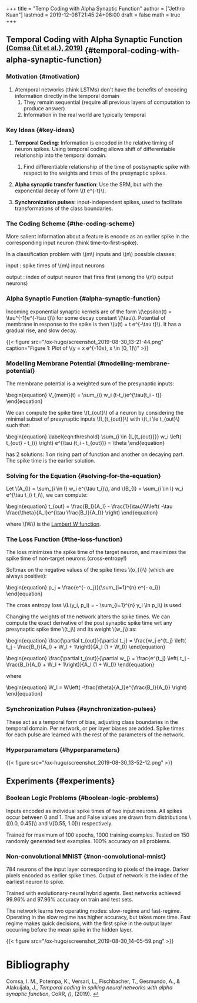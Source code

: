 +++
title = "Temp Coding with Alpha Synaptic Function"
author = ["Jethro Kuan"]
lastmod = 2019-12-08T21:45:24+08:00
draft = false
math = true
+++

## Temporal Coding with Alpha Synaptic Function <sup id="caaddec51f6948e5fea79b6d41c79676"><a href="#comsa19_tempor_codin_spikin_neural_networ" title="Comsa, Potempa, Versari, Luca, Fischbacher, Gesmundo, \&amp; Alakuijala, Temporal Coding in Spiking Neural Networks With  Alpha Synaptic Function, {CoRR}, v(), (2019).">(Comsa {\it et al.}, 2019)</a></sup> {#temporal-coding-with-alpha-synaptic-function}


### Motivation {#motivation}

1.  Atemporal networks (think LSTMs) don't have the benefits of
    encoding information directly in the temporal domain
    1.  They remain sequential (require all previous layers of
        computation to produce answer)
    2.  Information in the real world are typically temporal


### Key Ideas {#key-ideas}

1.  **Temporal Coding**: Information is encoded in the relative timing of
    neuron spikes. Using temporal coding allows shift of differentiable
    relationship into the temporal domain.
    1.  Find differentiable relationship of the time of postsynaptic
        spike with respect to the weights and times of the presynaptic
        spikes.

2.  **Alpha synaptic transfer function**: Use the SRM, but with the
    exponential decay of form \\(t e^{-t}\\).

3.  **Synchronization pulses:** input-independent spikes, used to
    facilitate transformations of the class boundaries.


### The Coding Scheme {#the-coding-scheme}

More salient information about a feature is encode as an earlier
spike in the corresponding input neuron (think time-to-first-spike).

In a classification problem with \\(m\\) inputs and \\(n\\) possible classes:

input
: spike times of \\(m\\) input neurons

output
: index of output neuron that fires first (among the \\(n\\)
    output neurons)


### Alpha Synaptic Function {#alpha-synaptic-function}

Incoming exponential synaptic kernels are of the form \\(\epsilon(t) =
\tau^{-1}e^{-\tau t}\\) for some decay constant \\(\tau\\). Potential of
membrane in response to the spike is then \\(u(t) = t e^{-\tau t}\\). It
has a gradual rise, and slow decay.

{{< figure src="/ox-hugo/screenshot_2019-08-30_13-21-44.png" caption="Figure 1: Plot of \\(y = x e^{-10x}, x \in [0, 1]\\)" >}}


### Modelling Membrane Potential {#modelling-membrane-potential}

The membrane potential is a weighted sum of the presynaptic inputs:

\begin{equation}
  V\_{mem}(t) = \sum\_{i} w\_i (t-t\_i)e^{\tau(t\_i - t)}
\end{equation}

We can compute the spike time \\(t\_{out}\\) of a neuron by considering the
minimal subset of presynaptic inputs \\(I\_{t\_{out}}\\) with \\(t\_i \le
t\_{out}\\) such that:

\begin{equation} \label{eqn:threshold}
  \sum\_{i \in {I\_{t\_{out}}}} w\_i \left( t\_{out} - t\_{i} \right)
  e^{\tau (t\_i - t\_{out})} = \theta
\end{equation}

<a name="eqn:threshold"></a> has 2 solutions: 1 on rising part of function and
another on decaying part. The spike time is the earlier solution.


### Solving for the Equation <a name="eqn:threshold"></a> {#solving-for-the-equation}

Let \\(A\_{I} = \sum\_{i \in I} w\_i e^{\tau t\_i}\\), and \\(B\_{I} = \sum\_{i
\in I} w\_i e^{\tau t\_i} t\_i\\), we can compute:

\begin{equation}
  t\_{out} = \frac{B\_I}{A\_I} - \frac{1}{\tau}W\left( -\tau
  \frac{\theta}{A\_I}e^{\tau \frac{B\_I}{A\_I}} \right)
\end{equation}

where \\(W\\) is the [Lambert W function](https://en.wikipedia.org/wiki/Lambert%5FW%5Ffunction).


### The Loss Function {#the-loss-function}

The loss minimizes the spike time of the target neuron, and maximizes
the spike time of non-target neurons (cross-entropy!)

Softmax on the negative values of the spike times \\(o\_{i}\\) (which
are always positive):

\begin{equation}
  p\_j = \frac{e^{- o\_j}}{\sum\_{i=1}^{n} e^{- o\_i}}
\end{equation}

The cross entropy loss \\(L(y\_i, p\_i) = - \sum\_{i=1}^{n} y\_i \ln p\_i\\) is
used.

Changing the weights of the network alters the spike times. We can
compute the exact derivative of the post synaptic spike time wrt any
presynaptic spike time \\(t\_j\\) and its weight \\(w\_j\\) as:

\begin{equation}
  \frac{\partial t\_{out}}{\partial t\_j} = \frac{w\_j e^{t\_j} \left( t\_j
      - \frac{B\_I}{A\_I} + W\_I + 1\right)}{A\_I (1 + W\_I)}
\end{equation}

\begin{equation}
  \frac{\partial t\_{out}}{\partial w\_j} = \frac{e^{t\_j} \left( t\_j
      - \frac{B\_I}{A\_I} + W\_I + 1\right)}{A\_I (1 + W\_I)}
\end{equation}

where

\begin{equation}
  W\_I = W\left( -\frac{\theta}{A\_I}e^{\frac{B\_I}{A\_I}} \right)
\end{equation}


### Synchronization Pulses {#synchronization-pulses}

These act as a temporal form of bias, adjusting class boundaries in
the temporal domain. Per network, or per layer biases are added. Spike
times for each pulse are learned with the rest of the parameters of
the network.


### Hyperparameters {#hyperparameters}

{{< figure src="/ox-hugo/screenshot_2019-08-30_13-52-12.png" >}}


## Experiments {#experiments}


### Boolean Logic Problems {#boolean-logic-problems}

Inputs encoded as individual spike times of two input neurons. All
spikes occur between 0 and 1. True and False values are drawn from
distributions \\([0.0, 0.45]\\) and \\([0.55, 1.0]\\) respectively.

Trained for maximum of 100 epochs, 1000 training examples. Tested on
150 randomly generated test examples. 100% accuracy on all problems.


### Non-convolutional MNIST {#non-convolutional-mnist}

784 neurons of the input layer corresponding to pixels of the image.
Darker pixels encoded as earlier spike times. Output of network is the
index of the earliest neuron to spike.

Trained with evolutionary-neural hybrid agents. Best networks achieved
99.96% and 97.96% accuracy on train and test sets.

The network learns two operating modes: slow-regime and fast-regime.
Operating in the slow regime has higher accuracy, but takes more time.
Fast regime makes quick decisions, with the first spike in the output
layer occurring before the mean spike in the hidden layer.

{{< figure src="/ox-hugo/screenshot_2019-08-30_14-05-59.png" >}}

# Bibliography
<a id="comsa19_tempor_codin_spikin_neural_networ"></a>Comsa, I. M., Potempa, K., Versari, L., Fischbacher, T., Gesmundo, A., & Alakuijala, J., *Temporal coding in spiking neural networks with alpha synaptic function*, CoRR, *()*,  (2019).  [↩](#caaddec51f6948e5fea79b6d41c79676)
